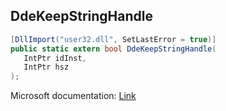 ## DdeKeepStringHandle

```csharp
[DllImport("user32.dll", SetLastError = true)]
public static extern bool DdeKeepStringHandle(
   IntPtr idInst,
   IntPtr hsz
);
```

Microsoft documentation: [Link](https://learn.microsoft.com/en-us/windows/win32/api/ddeml/nf-ddeml-ddekeepstringhandle)

